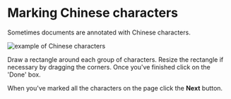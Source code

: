 # Marking Chinese characters

Sometimes documents are annotated with Chinese characters.

![example of Chinese characters](/images/characters-7461034-p4.jpg)

Draw a rectangle around each group of characters. Resize the rectangle if necessary by dragging the corners. Once you've finished click on the 'Done' box.

When you've marked all the characters on the page click the **Next** button.